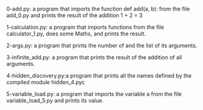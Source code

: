 0-add.py: a program that imports the function def add(a, b): from the file add_0.py and prints the result of the addition 1 + 2 = 3

1-calculation.py: a program that imports functions from the file calculator_1.py, does some Maths, and prints the result.

2-args.py: a program that prints the number of and the list of its arguments.

3-infinite_add.py: a program that prints the result of the addition of all arguments.

4-hidden_discovery.py:a program that prints all the names defined by the compiled module hidden_4.pyc

5-variable_load.py: a program that imports the variable a from the file variable_load_5.py and prints its value.
